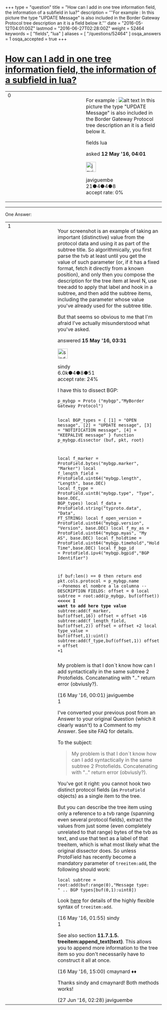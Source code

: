 +++
type = "question"
title = "How can I add in one tree information field, the information of a subfield in lua?"
description = '''For example :  In this picture the type &quot;UPDATE Message&quot; is also included in the Border Gateway Protocol tree description an it is a field below it.'''
date = "2016-05-12T04:01:00Z"
lastmod = "2016-06-27T02:28:00Z"
weight = 52464
keywords = [ "fields", "lua" ]
aliases = [ "/questions/52464" ]
osqa_answers = 1
osqa_accepted = true
+++

<div class="headNormal">

# [How can I add in one tree information field, the information of a subfield in lua?](/questions/52464/how-can-i-add-in-one-tree-information-field-the-information-of-a-subfield-in-lua)

</div>

<div id="main-body">

<div id="askform">

<table id="question-table" style="width:100%;"><colgroup><col style="width: 50%" /><col style="width: 50%" /></colgroup><tbody><tr class="odd"><td style="width: 30px; vertical-align: top"><div class="vote-buttons"><span id="post-52464-upvote" class="ajax-command post-vote up" rel="nofollow" title="I like this post (click again to cancel)"> </span><div id="post-52464-score" class="post-score" title="current number of votes">0</div><span id="post-52464-downvote" class="ajax-command post-vote down" rel="nofollow" title="I dont like this post (click again to cancel)"> </span> <span id="favorite-mark" class="ajax-command favorite-mark" rel="nofollow" title="mark/unmark this question as favorite (click again to cancel)"> </span><div id="favorite-count" class="favorite-count"></div></div></td><td><div id="item-right"><div class="question-body"><p>For example : <img src="https://osqa-ask.wireshark.org/upfiles/1_riVIoEb.png" alt="alt text" /> In this picture the type "UPDATE Message" is also included in the Border Gateway Protocol tree description an it is a field below it.</p></div><div id="question-tags" class="tags-container tags"><span class="post-tag tag-link-fields" rel="tag" title="see questions tagged &#39;fields&#39;">fields</span> <span class="post-tag tag-link-lua" rel="tag" title="see questions tagged &#39;lua&#39;">lua</span></div><div id="question-controls" class="post-controls"></div><div class="post-update-info-container"><div class="post-update-info post-update-info-user"><p>asked <strong>12 May '16, 04:01</strong></p><img src="https://secure.gravatar.com/avatar/0164b3a0b6fca8e2931eb42defb1ebfa?s=32&amp;d=identicon&amp;r=g" class="gravatar" width="32" height="32" alt="javiguembe&#39;s gravatar image" /><p><span>javiguembe</span><br />
<span class="score" title="21 reputation points">21</span><span title="4 badges"><span class="badge1">●</span><span class="badgecount">4</span></span><span title="4 badges"><span class="silver">●</span><span class="badgecount">4</span></span><span title="8 badges"><span class="bronze">●</span><span class="badgecount">8</span></span><br />
<span class="accept_rate" title="Rate of the user&#39;s accepted answers">accept rate:</span> <span title="javiguembe has no accepted answers">0%</span></p></img></div></div><div id="comments-container-52464" class="comments-container"></div><div id="comment-tools-52464" class="comment-tools"></div><div class="clear"></div><div id="comment-52464-form-container" class="comment-form-container"></div><div class="clear"></div></div></td></tr></tbody></table>

------------------------------------------------------------------------

<div class="tabBar">

<span id="sort-top"></span>

<div class="headQuestions">

One Answer:

</div>

</div>

<span id="52587"></span>

<div id="answer-container-52587" class="answer accepted-answer">

<table style="width:100%;"><colgroup><col style="width: 50%" /><col style="width: 50%" /></colgroup><tbody><tr class="odd"><td style="width: 30px; vertical-align: top"><div class="vote-buttons"><span id="post-52587-upvote" class="ajax-command post-vote up" rel="nofollow" title="I like this post (click again to cancel)"> </span><div id="post-52587-score" class="post-score" title="current number of votes">1</div><span id="post-52587-downvote" class="ajax-command post-vote down" rel="nofollow" title="I dont like this post (click again to cancel)"> </span> <span class="accept-answer on" rel="nofollow" title="javiguembe has selected this answer as the correct answer"> </span></div></td><td><div class="item-right"><div class="answer-body"><p>Your screenshot is an example of taking an important (distinctive) value from the protocol data and using it as part of the subtree title. So algorithmically, you first parse the tvb at least until you get the value of such parameter (or, if it has a fixed format, fetch it directly from a known position), and only then you compose the description for the tree item at level N, use tree:add to apply that label and hook in a subtree, and then add the subtree items, including the parameter whose value you've already used for the subtree title.</p><p>But that seems so obvious to me that I'm afraid I've actually misunderstood what you've asked.</p></div><div class="answer-controls post-controls"></div><div class="post-update-info-container"><div class="post-update-info post-update-info-user"><p>answered <strong>15 May '16, 03:31</strong></p><img src="https://secure.gravatar.com/avatar/00fc6e2633725bd871ff636f0175eabc?s=32&amp;d=identicon&amp;r=g" class="gravatar" width="32" height="32" alt="sindy&#39;s gravatar image" /><p><span>sindy</span><br />
<span class="score" title="6049 reputation points"><span>6.0k</span></span><span title="4 badges"><span class="badge1">●</span><span class="badgecount">4</span></span><span title="8 badges"><span class="silver">●</span><span class="badgecount">8</span></span><span title="51 badges"><span class="bronze">●</span><span class="badgecount">51</span></span><br />
<span class="accept_rate" title="Rate of the user&#39;s accepted answers">accept rate:</span> <span title="sindy has 110 accepted answers">24%</span></p></div></div><div id="comments-container-52587" class="comments-container"><span id="52607"></span><div id="comment-52607" class="comment"><div id="post-52607-score" class="comment-score"></div><div class="comment-text"><p>I have this to dissect BGP:</p><pre><code>p_mybgp = Proto (&quot;mybgp&quot;,&quot;MyBorder Gateway Protocol&quot;)

local BGP_types = {
  [1] = &quot;OPEN message&quot;,
  [2] = &quot;UPDATE message&quot;,
  [3] = &quot;NOTIFICATION message&quot;,
  [4] = &quot;KEEPALIVE message&quot;
}
function p_mybgp.dissector (buf, pkt, root)

local f_marker = ProtoField.bytes(&quot;mybgp.marker&quot;, &quot;Marker&quot;)
local f_length_field = ProtoField.uint64(&quot;mybgp.length&quot;, &quot;Length&quot;, base.DEC)
local f_type = ProtoField.uint8(&quot;mybgp.type&quot;, &quot;Type&quot;, base.DEC, BGP_types)
local f_data = ProtoField.string(&quot;typroto.data&quot;, &quot;Data&quot;, FT_STRING)
local f_open_version = ProtoField.uint64(&quot;mybgp.version&quot;, &quot;Version&quot;, base.DEC)
local f_my_as = ProtoField.uint64(&quot;mybgp.myas&quot;, &quot;My AS&quot;, base.DEC)
local f_holdtime = ProtoField.uint64(&quot;mybgp.timehold&quot;,&quot;Hold Time&quot;,base.DEC)
local f_bgp_id = ProtoField.ipv4(&quot;mybgp.bgpid&quot;,&quot;BGP Identifier&quot;)

  if buf:len() == 0 then return end
  pkt.cols.protocol = p_mybgp.name --Ponemos el nombre a la columna
   --DESCRIPTION FIELDS:
  offset = 0
  local subtree = root:add(p_mybgp, buf(offset)) **&lt;&lt;&lt;&lt;&lt; I want to add here type value**
  subtree:add(f_marker, buf(offset,16))
  offset = offset +16
  subtree:add(f_length_field, buf(offset,2))
  offset = offset +2
  local type_value  = buf(offset,1):uint()
  subtree:add(f_type,buf(offset,1))
  offset = offset +1</code></pre><p>My problem is that I don´t know how can I add syntactically in the same subtree 2 Protofields. Concatenating with ".." return error (obviusly?).</p></div><div id="comment-52607-info" class="comment-info"><span class="comment-age">(16 May '16, 00:01)</span> <span class="comment-user userinfo">javiguembe</span></div></div><span id="52610"></span><div id="comment-52610" class="comment"><div id="post-52610-score" class="comment-score">1</div><div class="comment-text"><p>I've converted your previous post from an Answer to your original Question (which it clearly wasn't) to a Comment to my Answer. See site FAQ for details.</p><p>To the subject:</p><blockquote><p>My problem is that I don´t know how can I add syntactically in the same subtree 2 Protofields. Concatenating with ".." return error (obviusly?).</p></blockquote><p>You've got it right: you cannot hook two distinct protocol fields (as <code>ProtoField</code> objects) as a single item to the tree.</p><p>But you can describe the tree item using only a reference to a tvb range (spanning even several protocol fields), extract the values from just some (even completely unrelated to that range) bytes of the tvb as text, and use that text as a label of that treeitem, which is what most likely what the original dissector does. So unless ProtoField has recently become a mandatory parameter of <code>treeitem:add</code>, the following should work:</p><pre><code>local subtree = root:add(buf:range(0),&quot;Message type: &quot; .. BGP_types[buf(0,1):uint8])</code></pre><p>Look <a href="https://www.wireshark.org/docs/wsdg_html_chunked/lua_module_Tree.html">here</a> for details of the highly flexible syntax of <code>treeitem:add</code>.</p></div><div id="comment-52610-info" class="comment-info"><span class="comment-age">(16 May '16, 01:55)</span> <span class="comment-user userinfo">sindy</span></div></div><span id="52654"></span><div id="comment-52654" class="comment"><div id="post-52654-score" class="comment-score">1</div><div class="comment-text"><p>See also section <strong>11.7.1.5. treeitem:append_text(text)</strong>. This allows you to append more information to the tree item so you don't necessarily have to construct it all at once.</p></div><div id="comment-52654-info" class="comment-info"><span class="comment-age">(16 May '16, 15:00)</span> <span class="comment-user userinfo">cmaynard ♦♦</span></div></div><span id="53666"></span><div id="comment-53666" class="comment"><div id="post-53666-score" class="comment-score"></div><div class="comment-text"><p>Thanks sindy and cmaynard! Both methods works!</p></div><div id="comment-53666-info" class="comment-info"><span class="comment-age">(27 Jun '16, 02:28)</span> <span class="comment-user userinfo">javiguembe</span></div></div></div><div id="comment-tools-52587" class="comment-tools"></div><div class="clear"></div><div id="comment-52587-form-container" class="comment-form-container"></div><div class="clear"></div></div></td></tr></tbody></table>

</div>

<div class="paginator-container-left">

</div>

</div>

</div>


